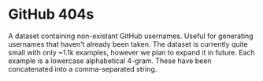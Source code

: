 # GitHub 404s

A dataset containing non-existant GitHub usernames. Useful for generating usernames that haven't already been taken. The dataset is currently quite small with only ~1.1k examples, however we plan to expand it in future. Each example is a lowercase alphabetical 4-gram. These have been concatenated into a comma-separated string.
